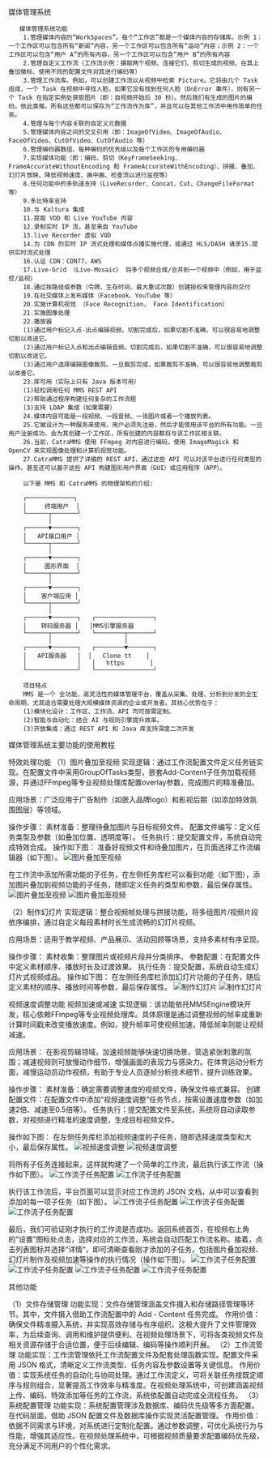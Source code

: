  媒体管理系统  

       媒体管理系统功能
        1.管理媒体内容的“WorkSpaces”。每个“工作区”都是一个媒体内容的存储库。示例 1：一个工作区可以包含所有“新闻”内容，另一个工作区可以包含所有“运动”内容；示例 2：一个工作区可以包含“用户 A”的所有内容，另一个工作区可以包含“用户 B”的所有内容
        2.管理自定义工作流（工作流示例：摄取两个视频、连接它们、剪切生成的视频、在其上叠加徽标、使用不同的配置文件对其进行编码等）
        3.管理工作流库。例如，可以创建工作流以从视频中检索 Picture。它将由几个 Task 组成，一个 Task 在视频中寻找人脸，如果它没有找到任何人脸（OnError 事件），则有另一个 Task 在指定实例处获取图片（即：自视频开始后 30 秒）。然后我们有生成的图片的编码，依此类推。所有这些都可以保存为“工作流作为库”，并且可以在其他工作流中用作简单的任务。
        4.管理与每个内容关联的自定义元数据
        5.管理媒体内容之间的交叉引用（即：ImageOfVideo、ImageOfAudio、FaceOfVideo、CutOfVideo、CutOfAudio 等）
        6.管理编码器数组、每种编码的优先级以及每个工作区的专用编码器
        7.实现媒体功能（即：编码、剪切（KeyFrameSeeking、FrameAccurateWithoutEncoding 和 FrameAccurateWithEncoding）、拼接、叠加、幻灯片放映、降低视频速度、画中画、检查流以进行监控等）
        8.任何功能中的多轨道支持（LiveRecorder、Concat、Cut、ChangeFileFormat 等）
        9.多比特率支持
        10.与 Kaltura 集成
        11.提取 VOD 和 Live YouTube 内容
        12.录制实时 IP 流，甚至来自 YouTube
        13.live Recorder 虚拟 VOD
        14.为 CDN 的实时 IP 流式处理和媒体点播实施代理，或通过 HLS/DASH 请求15.提供实时流式处理
        16.认证 CDN：CDN77、AWS
        17.Live-Grid （Live-Mosaic） 将多个视频合成/合并到一个视频中（例如，用于监控/监视）
        18.通过按路径或参数（令牌、生存时间、最大重试次数）创建授权来管理内容的交付
        19.在社交媒体上发布媒体（Facebook、YouTube 等）
        20.实施计算机视觉 （Face Recognition， Face Identification）
        21.实施图像处理
        22.播放器
        (1)通过用户标记入点-出点编辑视频。切割完成后，如果切割不准确，可以很容易地调整切割以改进它。
        (2)通过用户标记入点和出点编辑音频。切割完成后，如果切割不准确，可以很容易地调整切割以改进它。
        (3)通过用户选择编辑图像裁剪。一旦裁剪完成，如果裁剪不准确，可以很容易地调整裁剪以改善它。
        23.库可用（实际上只有 Java 版本可用）
        (1)轻松调用任何 MMS REST API
        (2)帮助通过程序构建任何复杂的工作流程
        (3)支持 LDAP 集成（如果需要）
        24.媒体内容可能是一段视频、一段音频、一张图片或者一个播放列表。
        25.它被设计为一种服务来使用，用户必须先注册，然后才能使用该平台的所有功能。一旦用户注册成功，会为其创建一个工作区，所有创建的内容都将与该工作区相关联。
        26.当前，CatraMMS 使用 FFmpeg 对内容进行编码，使用 ImageMagick 和 OpenCV 来实现图像处理和计算机视觉功能。
        27.CatraMMS 提供了详细的 REST API，通过这些 API 可以对该平台进行任何类型的操作。甚至还可以基于这些 API 构建图形用户界面（GUI）或应用程序（APP）。


<!--by 罗娜-->

        以下是 MMS 和 CatraMMS 的物理架构的介绍:

        ┌─────────────┐
        │     终端用户  │
        └──────┬───────┘
               │
        ┌──────▼───────┐
        │   API接口用户 │
        └──────┬───────┘
               │
        ┌──────▼───────┐
        │     图形界面  │
        └──────┬───────┘
               │
        ┌──────▼───────┐
        │    客户端应用 │
        └──────┬───────┘
               │
        ┌──────▼───────┐   ┌────────────────┐
        │    转码服务器 │   │MMS引擎服务器    
        └──────┬───────┘   └────────┬───────┘
               │                    │
        ┌──────▼───────┐   ┌────────▼───────┐
        │   API服务器   │  │   Clone tt    │
        │              │   │   https       │
        └──────────────┘   └────────────────┘

<!--by 罗娜-->


        项目特点
        MMS 是一个 全功能、高灵活性的媒体管理平台，覆盖从采集、处理、分析到分发的全生命周期，尤其适合需要处理大规模媒体资源的企业或开发者。其核心优势在于： 
        (1)模块化设计：工作区、工作流、API 均可按需定制。 
        (2)智能与自动化：结合 AI 与规则引擎提升效率。 
        (3)开放集成：通过 REST API 和 Java 库支持深度二次开发


<!--by 罗娜-->




<!--by 韦淑静-->

媒体管理系统主要功能的使用教程

特效处理功能
（1）图片叠加至视频
实现逻辑：通过工作流配置文件定义任务链实现。在配置文件中采用GroupOfTasks类型，嵌套Add-Content子任务加载视频源，并通过FFmpeg等专业视频处理库配置overlay参数，完成图片的精准叠加。

应用场景：广泛应用于广告制作（如嵌入品牌logo）和影视后期（如添加特效氛围图层）等领域。

操作步骤：
素材准备：整理待叠加图片与目标视频文件。
配置文件编写：定义任务类型及参数（如叠加位置、透明度等）。
任务执行：提交配置文件，系统自动完成特效合成。
操作如下图：
准备好视频文件和待叠加图片，在页面选择工作流编辑器（如下图）。
![图片叠加至视频](</iamges/picture overlay  video-01.png>)

在工作流中添加所需功能的子任务，在左侧任务库栏可以看到功能（如下图），添加图片叠加到视频功能的子任务，随即定义任务的类型和参数，最后保存属性。
![图片叠加至视频](</iamges/picture overlay  video-02.png>)
![图片叠加至视频](</iamges/picture overlay  video-03.png>)

<!--by 韦淑静-->


（2）制作幻灯片
实现逻辑：整合视频帧处理与拼接功能，将多组图片/视频片段依序编排，通过自定义每段素材时长生成流畅的幻灯片视频。

应用场景：适用于教学视频、产品展示、活动回顾等场景，支持多素材有序呈现。

操作步骤：
素材收集：整理图片或视频片段并分类排序。
参数配置：在配置文件中定义素材顺序、播放时长及过渡效果。
执行任务：提交配置，系统自动生成幻灯片式视频成品。
操作如下图：
在左侧任务库栏添加幻灯片功能的子任务，随后定义素材的顺序、播放时间等参数，最后保存属性。
![制作幻灯片](</iamges/make slides-01.png>)
![制作幻灯片](</iamges/make slides-02.png>)

<!--by 韦淑静-->

视频速度调整功能
视频加速或减速
实现逻辑：该功能依托MMSEngine模块开发，核心依赖FFmpeg等专业视频处理库。具体原理是通过调整视频的帧率或重新计算时间戳来改变播放速度。例如，提升帧率可使视频加速，降低帧率则能让视频减速。

应用场景：
在影视剪辑领域，加速视频能够快速切换场景，营造紧张刺激的氛围；减速视频则可放慢动作细节，增强画面的表现力与感染力。在体育运动分析方面，减慢运动员动作视频，有助于专业人员逐帧分析技术细节，提升训练效果。

操作步骤：
素材准备：确定需要调整速度的视频文件，确保文件格式兼容。
创建配置文件：在配置文件中添加“视频速度调整”任务节点，按需设置速度参数（如加速2倍、减速至0.5倍等）。
任务执行：提交配置文件至系统，系统将自动读取参数，对视频进行精准的速度调整，生成目标视频文件。

操作如下图：
在左侧任务库栏添加视频速度的子任务，随即选择速度类型和大小，最后保存属性。
![视频速度调整](</iamges/video speed-01.png>)
![视频速度调整](</iamges/video speed-02.png>)

将所有子任务连接起来，这样就构建了一个简单的工作流，最后执行该工作流（操作如下图）。
![工作流子任务配置](/iamges/工作流配置步骤-01.png)
![工作流子任务配置](/iamges/工作流配置步骤-02.png)

执行该工作流后，平台页面可以显示对应工作流的 JSON 文档，从中可以查看到添加的每一项子任务（如下图）。
![工作流子任务配置](/iamges/工作流配置步骤-03.png)
![工作流子任务配置](/iamges/工作流配置步骤-04.png)
![工作流子任务配置](/iamges/工作流配置步骤-05.png)

最后，我们可验证刚才执行的工作流是否成功。返回系统首页，在视频右上角的“设置”图标处点击，选择对应的工作流，系统会自动匹配工作流名称。接着，点击列表图标并选择“详情”，即可清晰查看刚才添加的子任务，包括图片叠加视频、幻灯片制作及视频加速等操作的执行情况（操作如下图）。
![工作流子任务配置](/iamges/工作流配置步骤-06.png)
![工作流子任务配置](/iamges/工作流配置步骤-07.png)
![工作流子任务配置](/iamges/工作流配置步骤-08.png)
![工作流子任务配置](/iamges/工作流配置步骤-09.png)

<!--by 韦淑静-->


其他功能

（1）文件存储管理
功能实现：文件存储管理涵盖文件摄入和存储路径管理等环节。其中，文件摄入借助工作流配置中的 Add - Content 任务完成。
作用价值：确保文件精准摄入系统，并实现高效存储与有序组织。这极大提升了文件管理效率，为后续查询、调用和维护提供便利。在视频处理场景下，可将各类视频文件及相关资源存储于合适位置，便于后续编辑、编码等操作顺利开展。
（2）工作流管理
功能实现：工作流管理依托工作流配置文件及配套处理函数实现。配置文件采用 JSON 格式，清晰定义工作流类型、任务内容及参数设置等关键信息。
作用价值：实现系统任务的自动化与协同处理。通过工作流定义，可将关联任务按既定顺序与规则组合，显著提高工作效率与精准度。在视频处理系统中，可创建涵盖视频上传、编码、特效添加等任务的工作流，系统依配置自动完成全流程任务。
（3）系统配置管理
功能实现：系统配置管理涉及数据库、编码优先级等多方面配置。在代码层面，借助 JSON 配置文件及数据库操作实现灵活配置管理。
作用价值：依据不同需求与环境，对系统进行定制化配置。通过参数调整，可优化系统行为与性能，增强其适应性。在视频处理系统中，可根据视频质量要求配置编码优先级，充分满足不同用户的个性化需求。

<!--by 韦淑静-->

